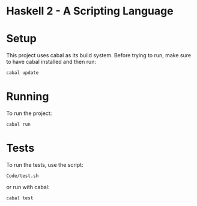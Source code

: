 # Haskell 2 - A Scripting Language

# Setup #
This project uses cabal as its build system.
Before trying to run, make sure to have cabal installed and then run:
```console
cabal update
```

# Running #
To run the project:
```console
cabal run
```

# Tests #
To run the tests, use the script:
```console
Code/test.sh
```
or run with cabal:
```console
cabal test
```
